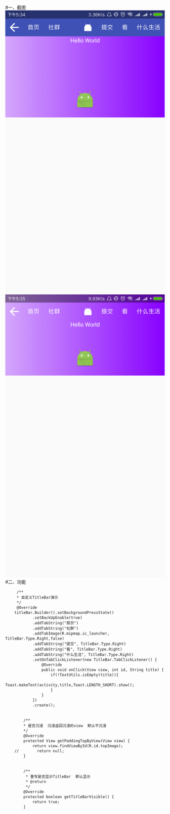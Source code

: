 #一、截图
![](https://github.com/DomerJi/JBase/blob/master/app/pics/Screenshot_2018-01-25-17-34-24-153_com.jbase.help.png)
![](https://github.com/DomerJi/JBase/blob/master/app/pics/Screenshot_2018-01-25-17-35-03-643_com.jbase.help.png)
#二、功能

         /**
         * 自定义TitleBar演示
         */
         @Override
        titleBar.Builder().setBackgroundPressState()
                .setBackUpEnable(true)
                .addTabString("首页")
                .addTabString("社群")
                .addTabImage(R.mipmap.ic_launcher, TitleBar.Type.Right,false)
                .addTabString("提交", TitleBar.Type.Right)
                .addTabString("看", TitleBar.Type.Right)
                .addTabString("什么生活", TitleBar.Type.Right)
                .setOnTabClickListener(new TitleBar.TabClickLstener() {
                    @Override
                    public void onClick(View view, int id, String title) {
                        if(!TextUtils.isEmpty(title)){
                            Toast.makeText(activity,title,Toast.LENGTH_SHORT).show();
                        }
                    }
                })
                .create();


            /**
            * 是否沉浸  沉浸返回沉浸的view  默认不沉浸
            */
            @Override
            protected View getPaddingTopByView(View view) {
                return view.findViewById(R.id.topImage);
        //        return null;
            }


            /**
             * 重写是否显示TitleBar  默认显示
             * @return
             */
            @Override
            protected boolean getTitleBarVisible() {
                return true;
            }


